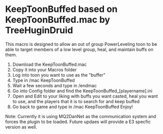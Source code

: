 # KeepToonBuffed based on KeepToonBuffed.mac by TreeHuginDruid

This macro is designed to allow an out of group PowerLeveling
toon to be able to target members of a low level group, heal, and maintain buffs on them.

1) Download the KeepToonBuffed.mac
2) Copy it into your Macros folder
3) Log into toon you want to use as the "buffer"
4) Type in /mac KeepToonBuffed
5) Wait a few seconds and type in /endmac
6) Go into Config folder and find the KeepToonBuffed_[playername].ini
7) Open and Edit to your liking with buffs you want casted, heal you want to use, and the players that it is to search for and keep buffed
8) Go back to game and type in /mac KeepToonBuffed
Enjoy!

Note: Currently it is using MQ2DanNet as the communication system and forces the plugin to be loaded. Future updaes will provide a E3 specfic version as well.
